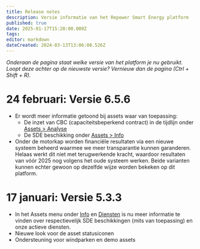 ```yaml
---
title: Release notes
description: Versie informatie van het Repower Smart Energy platform
published: true
date: 2025-01-17T15:20:00.000Z
tags: 
editor: markdown
dateCreated: 2024-03-13T13:06:08.526Z
---
```


_Onderaan de pagina staat welke versie van het platform je nu gebruikt. Loopt deze achter op de nieuwste versie? Vernieuw dan de pagina (Ctrl + Shift + R)._

# 24 februari: Versie 6.5.6

- Er wordt meer informatie getoond bij assets waar van toepassing:
   - De inzet van CBC (capaciteitsbeperkend contract) in de tijdlijn onder [Assets > Analyse](/assets/analysis)
   - De SDE beschikking onder [Assets > Info](/assets/information)
- Onder de motorkap worden financiële resultaten via een nieuwe systeem beheerd waarmee we meer transparantie kunnen garanderen. Helaas werkt dit niet met terugwerkende kracht, waardoor resultaten van vóór 2025 nog volgens het oude systeem werken. Beide varianten kunnen echter gewoon op dezelfde wijze worden bekeken op dit platform.

# 17 januari: Versie 5.3.3

- In het Assets menu onder [Info](/assets/information) en [Diensten](/assets/services) is nu meer informatie te vinden over respectievelijk SDE beschikkingen (mits van toepassing) en onze actieve diensten.
- Nieuwe look voor de asset statusiconen
- Ondersteuning voor windparken en demo assets
